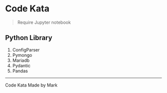 # Code Kata

> Require Jupyter notebook

## Python Library
1. ConfigParser
2. Pymongo
3. Mariadb
4. Pydantic
5. Pandas

----

Code Kata Made by Mark
